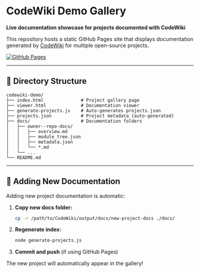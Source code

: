 # CodeWiki Demo Gallery

**Live documentation showcase for projects documented with CodeWiki**

This repository hosts a static GitHub Pages site that displays documentation generated by [CodeWiki](https://github.com/FSoft-AI4Code/CodeWiki.git) for multiple open-source projects.

[![GitHub Pages](https://img.shields.io/badge/demo-live-brightgreen)](https://fsoft-ai4code.github.io/codewiki-demo/)

---

## 📁 Directory Structure

```
codewiki-demo/
├── index.html              # Project gallery page
├── viewer.html             # Documentation viewer
├── generate-projects.js    # Auto-generates projects.json
├── projects.json           # Project metadata (auto-generated)
├── docs/                   # Documentation folders
│   ├── owner--repo-docs/
│   │   ├── overview.md
│   │   ├── module_tree.json
│   │   ├── metadata.json
│   │   └── *.md
│   └── ...
└── README.md
```

---

## 🔧 Adding New Documentation

Adding new project documentation is automatic:

1. **Copy new docs folder:**
   ```bash
   cp -r /path/to/CodeWiki/output/docs/new-project-docs ./docs/
   ```

2. **Regenerate index:**
   ```bash
   node generate-projects.js
   ```

3. **Commit and push** (if using GitHub Pages)

The new project will automatically appear in the gallery!

